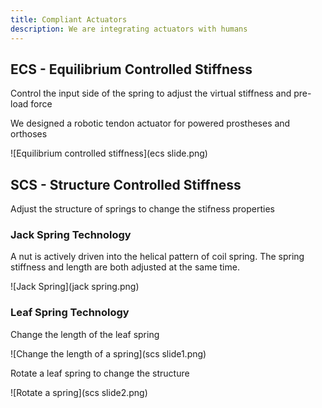 ```yaml
---
title: Compliant Actuators
description: We are integrating actuators with humans
---
```


## ECS - Equilibrium Controlled Stiffness

Control the input side of the spring to adjust the virtual stiffness and pre-load force

We designed a robotic tendon actuator for powered prostheses and orthoses 

![Equilibrium controlled stiffness](ecs slide.png)

## SCS - Structure Controlled Stiffness

Adjust the structure of springs to change the stifness properties

### Jack Spring Technology

A nut is actively driven into the helical pattern of coil spring.  The spring stiffness and length are both adjusted at the same time. 

![Jack Spring](jack spring.png)

### Leaf Spring Technology

Change the length of the leaf spring 

![Change the length of a spring](scs slide1.png)

Rotate a leaf spring to change the structure 

<!-- ![Tom doing things](assets/images/robotics_lab-5.jpg)  -->
<!-- [Rotate](scs slide2.png) -->
![Rotate a spring](scs slide2.png)

